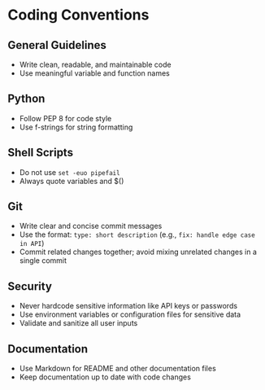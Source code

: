 
# Coding Conventions

## General Guidelines
- Write clean, readable, and maintainable code
- Use meaningful variable and function names

## Python
- Follow PEP 8 for code style
- Use f-strings for string formatting

## Shell Scripts
- Do not use `set -euo pipefail`
- Always quote variables and $()

## Git
- Write clear and concise commit messages
- Use the format: `type: short description` (e.g., `fix: handle edge case in API`)
- Commit related changes together; avoid mixing unrelated changes in a single commit

## Security
- Never hardcode sensitive information like API keys or passwords
- Use environment variables or configuration files for sensitive data
- Validate and sanitize all user inputs

## Documentation
- Use Markdown for README and other documentation files
- Keep documentation up to date with code changes

